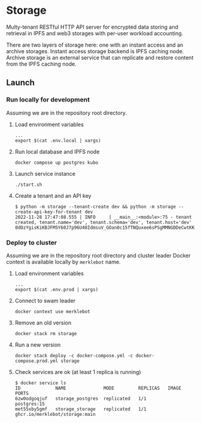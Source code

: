 # Storage

Multy-tenant RESTful HTTP API server for encrypted data storing and retrieval in IPFS and web3 storages with per-user workload accounting.

There are two layers of storage here: one with an instant access and an archive storages.
Instant access storage backend is IPFS caching node.
Archive storage is an external service that can replicate and restore content from the IPFS caching node.

## Launch

### Run locally for development

Assuming we are in the repository root directory.

1. Load environment variables

    ```console
    ...
    export $(cat .env.local | xargs)
    ```

1. Run local database and IPFS node

    ```console
    docker compose up postgres kubo
    ```

1. Launch service instance

    ```console
    ./start.sh
    ```

1. Create a tenant and an API key

    ```console
    $ python -m storage --tenant-create dev && python -m storage --create-api-key-for-tenant dev
    2022-11-28 17:47:08.555 | INFO     | __main__:<module>:75 - tenant created, tenant.name='dev', tenant.schema='dev', tenant.host='dev'
    0dOzYgisKiKBJFM5Y60J7p96U48IdmsuV_GOan0c15fTNQuxee6sPSgMMNGDDeCwtKK6BzScI7ORJ9dqfQOThw
    ```

### Deploy to cluster

Assuming we are in the repository root directory and cluster leader Docker context is available locally by `merklebot` name.

1. Load environment variables

    ```console
    ...
    export $(cat .env.prod | xargs)
    ```

1. Connect to swam leader

    ```console
    docker context use merklebot
    ```

1. Remove an old version

    ```console
    docker stack rm storage
    ```

1. Run a new version

    ```consol
    docker stack deploy -c docker-compose.yml -c docker-compose.prod.yml storage
    ```

1. Check services are ok (at least 1 replica is running)

    ```console
    $ docker service ls
    ID             NAME              MODE         REPLICAS   IMAGE                            PORTS
    6zw0odgoqjuf   storage_postgres  replicated   1/1        postgres:15
    met55xby5gmf   storage_storage   replicated   1/1        ghcr.io/merklebot/storage:main
    ```
